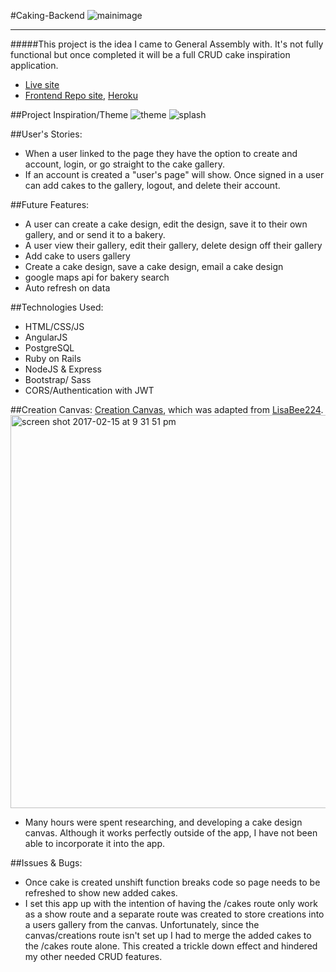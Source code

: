 #Caking-Backend
![mainimage](https://cloud.githubusercontent.com/assets/22794560/23004321/287609aa-f3b3-11e6-97ec-63c4ed8e9ce4.jpg)

<hr>

#####This project is the idea I came to General Assembly with. It's not fully functional but once completed it will be a full CRUD cake inspiration application.
- [Live site](https://caking-api.herokuapp.com/)
- [Frontend Repo site](https://github.com/jeska706/caking-frontend), [Heroku](https://caking.herokuapp.com/)

##Project Inspiration/Theme
![theme](https://cloud.githubusercontent.com/assets/22794560/23006155/6d855c80-f3bd-11e6-950a-715dff08d735.jpg)
![splash](https://cloud.githubusercontent.com/assets/22794560/23004936/9e76c7fe-f3b6-11e6-8793-fc703be157de.jpg)



##User's Stories:
-   When a user linked to the page they have the option to create and account, login, or go straight to the cake gallery.
-   If an account is created a "user's page" will show. Once signed in a user can add cakes to the gallery, logout, and delete their account.


##Future Features:
-   A user can create a cake design, edit the design, save it to their own gallery, and or send it to a bakery.
-   A user view their gallery, edit their gallery, delete design off their gallery
-   Add cake to users gallery
-   Create a cake design, save a cake design, email a cake design
-   google maps api for bakery search
-   Auto refresh on data


##Technologies Used:
-   HTML/CSS/JS
-   AngularJS
-   PostgreSQL
-   Ruby on Rails
-   NodeJS & Express
-   Bootstrap/ Sass
-   CORS/Authentication with JWT


##Creation Canvas:
[Creation Canvas](https://github.com/jeska706/canvasSVG), which was adapted from [LisaBee224](https://github.com/LisaBee224/coloring_book).
<img width="629" alt="screen shot 2017-02-15 at 9 31 51 pm" src="https://cloud.githubusercontent.com/assets/22794560/23007508/5cebe6e2-f3c6-11e6-8505-96ea83b0d7d7.png">
-   Many hours were spent researching, and developing a cake design canvas. Although it works perfectly outside of the app, I have not been able to incorporate it into the app.


##Issues & Bugs:
-   Once cake is created unshift function breaks code so page needs to be refreshed to show new added cakes.
-   I set this app up with the intention of having the /cakes route only work as a show route and a separate route was created to store creations into a users gallery from the canvas. Unfortunately, since the canvas/creations route isn't set up I had to merge the added cakes to the /cakes route alone. This created a trickle down effect and hindered my other needed CRUD features.
